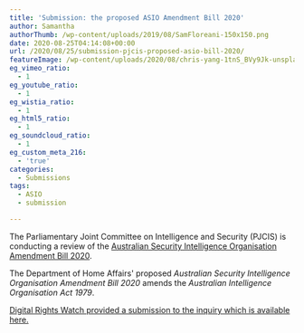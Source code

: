 ```yaml
---
title: 'Submission: the proposed ASIO Amendment Bill 2020'
author: Samantha
authorThumb: /wp-content/uploads/2019/08/SamFloreani-150x150.png
date: 2020-08-25T04:14:08+00:00
url: /2020/08/25/submission-pjcis-proposed-asio-bill-2020/
featureImage: /wp-content/uploads/2020/08/chris-yang-1tnS_BVy9Jk-unsplash-1.jpg
eg_vimeo_ratio:
  - 1
eg_youtube_ratio:
  - 1
eg_wistia_ratio:
  - 1
eg_html5_ratio:
  - 1
eg_soundcloud_ratio:
  - 1
eg_custom_meta_216:
  - 'true'
categories:
  - Submissions
tags:
  - ASIO
  - submission

---
```

The Parliamentary Joint Committee on Intelligence and Security (PJCIS) is conducting a review of the [Australian Security Intelligence Organisation Amendment Bill 2020][1].

The Department of Home Affairs' proposed _Australian Security Intelligence Organisation Amendment Bill 2020_ amends the _Australian Intelligence Organisation Act 1979_.

[Digital Rights Watch provided a submission to the inquiry which is available here.][2]

 [1]: https://www.aph.gov.au/Parliamentary_Business/Bills_Legislation/Bills_Search_Results/Result?bId=r6554
 [2]: /wp-content/uploads/2020/08/DRW_SubmissionPJCIS_-ASIOAmendmentsBill_June2020.pdf
